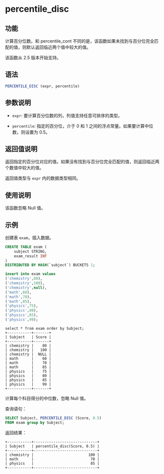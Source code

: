 # percentile_disc

## 功能

计算百分位数。和 percentile_cont 不同的是，该函数如果未找到与百分位完全匹配的值，则默认返回临近两个值中较大的值。

该函数从 2.5 版本开始支持。

## 语法

```SQL
PERCENTILE_DISC (expr, percentile) 
```

## 参数说明

- `expr`: 要计算百分位数的列，列值支持任意可排序的类型。

- `percentile`: 指定的百分位，介于 0 和 1 之间的浮点常量。如果要计算中位数，则设置为 0.5。

## 返回值说明

返回指定的百分位对应的值。如果没有找到与百分位完全匹配的值，则返回临近两个数值中较大的值。

返回值类型与 `expr` 内的数据类型相同。

## 使用说明

该函数忽略 Null 值。

## 示例

创建表 `exam`，插入数据。

```sql
CREATE TABLE exam (
    subject STRING,
    exam_result INT
) 
DISTRIBUTED BY HASH(`subject`) BUCKETS 1;

insert into exam values
('chemistry',80),
('chemistry',100),
('chemistry',null),
('math',60),
('math',70),
('math',85),
('physics',75),
('physics',80),
('physics',85),
('physics',99);
```

```Plain
select * from exam order by Subject;
+-----------+-------+
| Subject   | Score |
+-----------+-------+
| chemistry |    80 |
| chemistry |   100 |
| chemistry |  NULL |
| math      |    60 |
| math      |    70 |
| math      |    85 |
| physics   |    75 |
| physics   |    80 |
| physics   |    85 |
| physics   |    99 |
+-----------+-------+
```

计算每个科目得分的中位数，忽略 Null 值。

查询语句：

```SQL
SELECT Subject, PERCENTILE_DISC (Score, 0.5)
FROM exam group by Subject;
```

返回结果：

```Plain
+-----------+-----------------------------+
| Subject   | percentile_disc(Score, 0.5) |
+-----------+-----------------------------+
| chemistry |                         100 |
| math      |                          70 |
| physics   |                          85 |
+-----------+-----------------------------+
```
